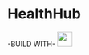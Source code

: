 # HealthHub
-BUILD WITH- 
<img src = "https://github.com/batuakdogan/HealthHub/assets/77547523/54f31603-d09a-4a3e-8361-8da00d6f05db" width = "30">


